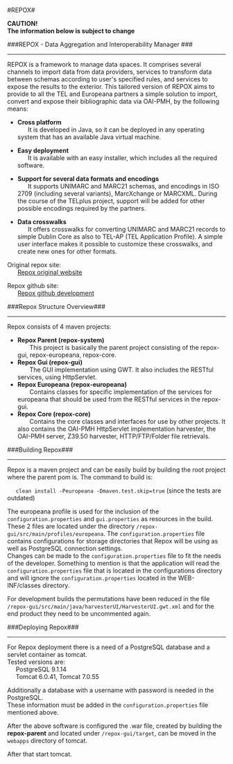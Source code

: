 #REPOX#

**CAUTION!**  
**The information below is subject to change**

###REPOX - Data Aggregation and Interoperability Manager ###
- - - 
REPOX is a framework to manage data spaces. It comprises several channels to import data from data providers, services to transform data between schemas according to user's specified rules, and services to expose the results to the exterior. This tailored version of REPOX aims to provide to all the TEL and Europeana partners a simple solution to import, convert and expose their bibliographic data via OAI-PMH, by the following means:

* __Cross platform__  
&nbsp;&nbsp;&nbsp;&nbsp;&nbsp;&nbsp;It is developed in Java, so it can be deployed in any operating system that has an available Java virtual machine.

* __Easy deployment__  
&nbsp;&nbsp;&nbsp;&nbsp;&nbsp;&nbsp;It is available with an easy installer, which includes all the required software.

* __Support for several data formats and encodings__  
&nbsp;&nbsp;&nbsp;&nbsp;&nbsp;&nbsp;It supports UNIMARC and MARC21 schemas, and encodings in ISO 2709 (including several variants), MarcXchange or MARCXML. During the course of the TELplus project, support will be added for other possible encodings required by the partners.

* __Data crosswalks__  
&nbsp;&nbsp;&nbsp;&nbsp;&nbsp;&nbsp;It offers crosswalks for converting UNIMARC and MARC21 records to simple Dublin Core as also to TEL-AP (TEL Application Profile). A simple user interface makes it possible to customize these crosswalks, and create new ones for other formats.

Original repox site:  
&nbsp;&nbsp;&nbsp;&nbsp;&nbsp;&nbsp;[Repox original website](http://repox.ist.utl.pt/ "Repox original website")

Repox github site:  
&nbsp;&nbsp;&nbsp;&nbsp;&nbsp;&nbsp;[Repox github development](https://github.com/europeana/repox2 "Repox github development")

###Repox Structure Overview###
- - - 
Repox consists of 4 maven projects:

* __Repox Parent (repox-system)__  
&nbsp;&nbsp;&nbsp;&nbsp;&nbsp;&nbsp; This project is basically the parent project consisting of the repox-gui, repox-europeana, repox-core.
* __Repox Gui (repox-gui)__  
&nbsp;&nbsp;&nbsp;&nbsp;&nbsp;&nbsp; The GUI implementation using GWT. It also includes the RESTful services, using HttpServlet.
* __Repox Europeana (repox-europeana)__  
&nbsp;&nbsp;&nbsp;&nbsp;&nbsp;&nbsp; Contains classes for specific implementation of the services for europeana that should be used from the RESTful services in the repox-gui.
* __Repox Core (repox-core)__  
&nbsp;&nbsp;&nbsp;&nbsp;&nbsp;&nbsp; Contains the core classes and interfaces for use by other projects. It also contains the OAI-PMH HttpServlet implementation harvester, the OAI-PMH
server, Z39.50 harvester, HTTP/FTP/Folder file retrievals.

###Building Repox###
- - -
Repox is a maven project and can be easily build by building the root project where the parent pom is.
The command to build is:

&nbsp;&nbsp;&nbsp;&nbsp; `clean install -Peuropeana -Dmaven.test.skip=true` (since the tests are outdated)

The europeana profile is used for the inclusion of the `configuration.properties` and `gui.properties` as resources in the build.  
These 2 files are located under the directory `/repox-gui/src/main/profiles/europeana`.
The `configuration.properties` file contains configurations for storage directories that Repox will be using as well as PostgreSQL connection settings.  
Changes can be made to the `configuration.properties` file to fit the needs of the developer.
Something to mention is that the application will read the `configuration.properties` file that is located in the configurations directory and will ignore the `configuration.properties` located in the WEB-INF/classes directory.

For development builds the permutations have been reduced in the file `/repox-gui/src/main/java/harvesterUI/HarvesterUI.gwt.xml` and for the end product they need to be uncommented again.

###Deploying Repox###
- - -
For Repox deployment there is a need of a PostgreSQL database and a servlet container as tomcat.  
Tested versions are:  
&nbsp;&nbsp;&nbsp;&nbsp; PostgreSQL 9.1.14  
&nbsp;&nbsp;&nbsp;&nbsp; Tomcat 6.0.41, Tomcat 7.0.55  

Additionally a database with a username with password is needed in the PostgreSQL.  
These information must be added in the `configuration.properties` file mentioned above.  

After the above software is configured the .war file, created by building the <b>repox-parent</b> and located under `/repox-gui/target`, can be moved in the `webapps` directory of tomcat.

After that start tomcat.
